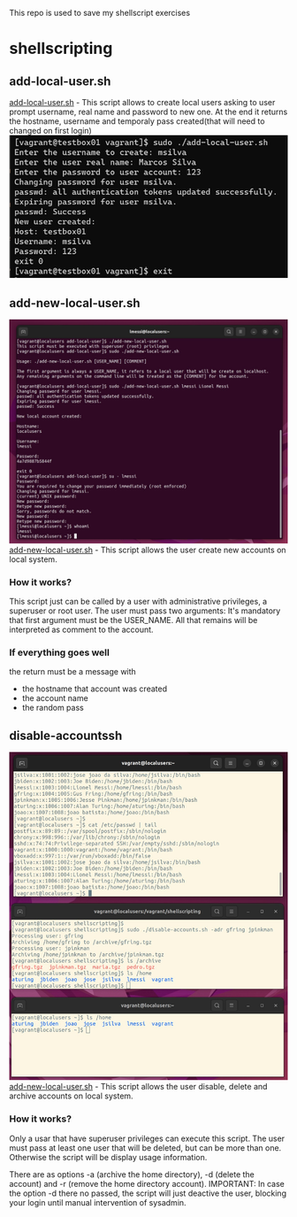 This repo is used to save my shellscript exercises
# shellscripting

## add-local-user.sh
[add-local-user.sh](https://github.com/avfmoreira/shellscripting/blob/main/add-local-user/add-local-user.sh) -  This script allows to create local users asking to user prompt username, real name and password to new one. At the end it returns the hostname, username and temporaly pass created(that will need to changed on first login)
![add-local-user.sh-executed](https://github.com/avfmoreira/shellscripting/blob/main/add-local-user/result.jpg)

## add-new-local-user.sh
![add-new-local-user.sh-executed](https://github.com/avfmoreira/shellscripting/blob/main/add-local-user/add-new-local-user.jpg)
[add-new-local-user.sh](https://github.com/avfmoreira/shellscripting/blob/main/add-local-user/add-new-local-user.sh) - This script allows the user create new accounts on local system.

### How it works?
This script just can be called by a user with administrative privileges, a superuser or root user. The user must pass two arguments: It's mandatory that first argument must be the USER_NAME. All that remains will be interpreted as comment to the account.

### If everything goes well 
the return must be a message with 
- the hostname that account was created
- the account name 
- the random pass

## disable-accountssh
![add-new-local-user.sh-executed](https://github.com/avfmoreira/shellscripting/blob/main/disable-accounts.jpg)
[add-new-local-user.sh](https://github.com/avfmoreira/shellscripting/blob/main/disable-accounts.sh) - This script allows the user disable, delete and archive accounts on local system.

### How it works?

Only a usar that have superuser privileges can execute this script. 
The user must pass at least one user that will be deleted, but can be more than one. Otherwise the script will be display usage information.

There are as options -a (archive the home directory), -d (delete the account) and -r (remove the home directory account). IMPORTANT: In case the option -d there no passed, the script will just deactive the user, blocking your login until manual intervention of sysadmin.
